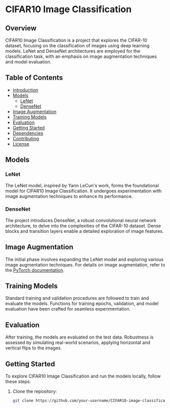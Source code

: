 # CIFAR10 Image Classification

## Overview

CIFAR10 Image Classification is a project that explores the CIFAR-10 dataset, focusing on the classification of images using deep learning models. LeNet and DenseNet architectures are employed for the classification task, with an emphasis on image augmentation techniques and model evaluation.

## Table of Contents

- [Introduction](#cifar10-image-classification)
- [Models](#models)
  - [LeNet](#lenet)
  - [DenseNet](#densenet)
- [Image Augmentation](#image-augmentation)
- [Training Models](#training-models)
- [Evaluation](#evaluation)
- [Getting Started](#getting-started)
- [Dependencies](#dependencies)
- [Contributing](#contributing)
- [License](#license)

## Models

### LeNet

The LeNet model, inspired by Yann LeCun's work, forms the foundational model for CIFAR10 Image Classification. It undergoes experimentation with image augmentation techniques to enhance its performance.

### DenseNet

The project introduces DenseNet, a robust convolutional neural network architecture, to delve into the complexities of the CIFAR-10 dataset. Dense blocks and transition layers enable a detailed exploration of image features.

## Image Augmentation

The initial phase involves expanding the LeNet model and exploring various image augmentation techniques. For details on image augmentation, refer to the [PyTorch documentation](https://pytorch.org/vision/stable/transforms.html).

## Training Models

Standard training and validation procedures are followed to train and evaluate the models. Functions for training epochs, validation, and model evaluation have been crafted for seamless experimentation.

## Evaluation

After training, the models are evaluated on the test data. Robustness is assessed by simulating real-world scenarios, applying horizontal and vertical flips to the images.

## Getting Started

To explore CIFAR10 Image Classification and run the models locally, follow these steps:

1. Clone the repository:
   ```bash
   git clone https://github.com/your-username/CIFAR10-image-classification.git
